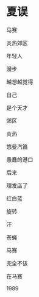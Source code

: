    

# 夏误

马赛

炎热郊区

年轻人

漫步

越想越觉得

自己

是个天才

郊区

炎热

悠曼汽笛

愚蠢的港口

后来

理发店了

红白蓝

旋转

汗

苍蝇

马赛

完全不该

在马赛

1989